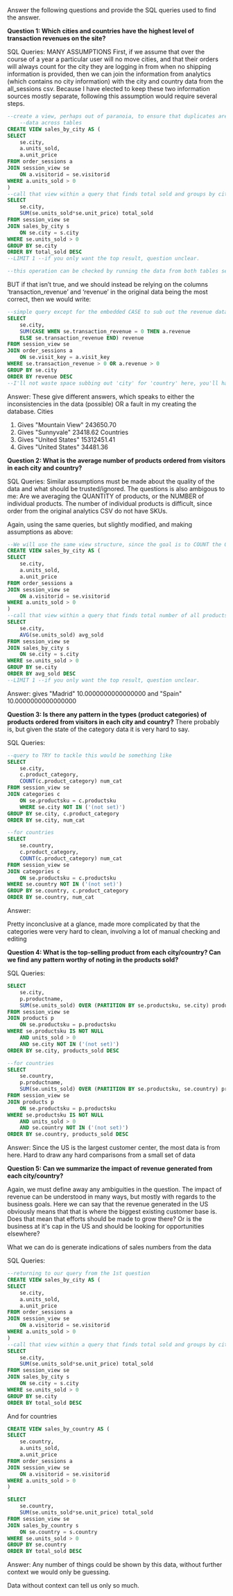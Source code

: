 Answer the following questions and provide the SQL queries used to find the answer.

    
**Question 1: Which cities and countries have the highest level of transaction revenues on the site?**


SQL Queries:
MANY ASSUMPTIONS
First, if we assume that over the course of a year a particular user will no move cities, and that their orders will always count for the city they are logging in from when no shipping information is provided, then we can join the information from analytics (which contains no city information) with the city and country data from the all_sessions csv. Because I have elected to keep these two information sources mostly separate, following this assumption would require several steps.

~~~~SQL
--create a view, perhaps out of paranoia, to ensure that duplicates are not generated joining
    --data across tables
CREATE VIEW sales_by_city AS (
SELECT 
	se.city, 
	a.units_sold,
	a.unit_price
FROM order_sessions a
JOIN session_view se
	ON a.visitorid = se.visitorid
WHERE a.units_sold > 0
)
--call that view within a query that finds total sold and groups by city
SELECT 
	se.city,
	SUM(se.units_sold*se.unit_price) total_sold
FROM session_view se
JOIN sales_by_city s
	ON se.city = s.city
WHERE se.units_sold > 0
GROUP BY se.city
ORDER BY total_sold DESC
--LIMIT 1 --if you only want the top result, question unclear.

--this operation can be checked by running the data from both tables seperately, which does work.
~~~~

BUT if that isn’t true, and we should instead be relying on the columns ‘transaction_revenue’ and ‘revenue’ in the original data being the most correct, then we would write:
~~~~sql
--simple query except for the embedded CASE to sub out the revenue data from the analytics csv
SELECT 
	se.city,
	SUM(CASE WHEN se.transaction_revenue = 0 THEN a.revenue
	ELSE se.transaction_revenue END) revenue
FROM session_view se
JOIN order_sessions a
	ON se.visit_key = a.visit_key
WHERE se.transaction_revenue > 0 OR a.revenue > 0
GROUP BY se.city
ORDER BY revenue DESC
--I'll not waste space subbing out 'city' for 'country' here, you'll have to imagine it.
~~~~

Answer: These give different answers, which speaks to either the inconsistencies in the data (possible)
OR a fault in my creating the database.
Cities
1. Gives "Mountain View"	243650.70
2. Gives "Sunnyvale"	23418.62
Countries
1. Gives "United States"	15312451.41
2. Gives "United States"	34481.36

**Question 2: What is the average number of products ordered from visitors in each city and country?**



SQL Queries: 
Similar assumptions must be made about the quality of the data and what should be trusted/ignored.
The questions is also ambigous to me:
    Are we averaging the QUANTITY of products, or the NUMBER of individual products. The number of individual products is difficult, since order from the original analytics CSV do not have SKUs.
    
Again, using the same queries, but slightly modified, and making assumptions as above:
~~~~SQL
--We will use the same view structure, since the goal is to COUNT the QUANTITY of each order
CREATE VIEW sales_by_city AS (
SELECT 
	se.city, 
	a.units_sold,
	a.unit_price
FROM order_sessions a
JOIN session_view se
	ON a.visitorid = se.visitorid
WHERE a.units_sold > 0
)
--call that view within a query that finds total number of all products sold and groups that by city
SELECT 
	se.city,
	AVG(se.units_sold) avg_sold
FROM session_view se
JOIN sales_by_city s
	ON se.city = s.city
WHERE se.units_sold > 0
GROUP BY se.city
ORDER BY avg_sold DESC
--LIMIT 1 --if you only want the top result, question unclear.

~~~~


Answer:
gives    "Madrid"	10.0000000000000000
and       "Spain"	10.0000000000000000


**Question 3: Is there any pattern in the types (product categories) of products ordered from visitors in each city and country?**
There probably is, but given the state of the category data it is very hard to say.

SQL Queries:

~~~~sql
--query to TRY to tackle this would be something like
SELECT
    se.city,
    c.product_category,
    COUNT(c.product_category) num_cat
FROM session_view se
JOIN categories c
    ON se.productsku = c.productsku
	WHERE se.city NOT IN ('(not set)')
GROUP BY se.city, c.product_category
ORDER BY se.city, num_cat

--for countries
SELECT
    se.country,
    c.product_category,
    COUNT(c.product_category) num_cat
FROM session_view se
JOIN categories c
    ON se.productsku = c.productsku
WHERE se.country NOT IN ('(not set)')
GROUP BY se.country, c.product_category
ORDER BY se.country, num_cat
~~~~
Answer:

Pretty inconclusive at a glance, made more complicated by that the categories were very hard to clean, involving a lot of manual checking and editing



**Question 4: What is the top-selling product from each city/country? Can we find any pattern worthy of noting in the products sold?**


SQL Queries:
~~~~sql
SELECT 
	se.city, 
	p.productname, 
	SUM(se.units_sold) OVER (PARTITION BY se.productsku, se.city) products_sold
FROM session_view se
JOIN products p 
	ON se.productsku = p.productsku
WHERE se.productsku IS NOT NULL
	AND units_sold > 0
	AND se.city NOT IN ('(not set)')
ORDER BY se.city, products_sold DESC

--for countries
SELECT 
	se.country, 
	p.productname, 
	SUM(se.units_sold) OVER (PARTITION BY se.productsku, se.country) products_sold
FROM session_view se
JOIN products p 
	ON se.productsku = p.productsku
WHERE se.productsku IS NOT NULL
	AND units_sold > 0
	AND se.country NOT IN ('(not set)')
ORDER BY se.country, products_sold DESC

~~~~

Answer:
Since the US is the largest customer center, the most data is from here. Hard to draw any hard comparisons from a small set of data




**Question 5: Can we summarize the impact of revenue generated from each city/country?**

Again, we must define away any ambiguities in the question.
The impact of revenue can be understood in many ways, but mostly with regards to the business goals.
Here we can say that the revenue generated in the US obviously means that that is where the biggest existing customer base is. Does that mean that efforts should be made to grow there? Or is the business at it's cap in the US and should be looking for opportunities elsewhere?

What we can do is generate indications of sales numbers from the data

SQL Queries:

~~~~sql
--returning to our query from the 1st question
CREATE VIEW sales_by_city AS (
SELECT 
	se.city, 
	a.units_sold,
	a.unit_price
FROM order_sessions a
JOIN session_view se
	ON a.visitorid = se.visitorid
WHERE a.units_sold > 0
)
--call that view within a query that finds total sold and groups by city
SELECT 
	se.city,
	SUM(se.units_sold*se.unit_price) total_sold
FROM session_view se
JOIN sales_by_city s
	ON se.city = s.city
WHERE se.units_sold > 0
GROUP BY se.city
ORDER BY total_sold DESC
~~~~
And for countries
~~~~sql
CREATE VIEW sales_by_country AS (
SELECT 
	se.country, 
	a.units_sold,
	a.unit_price
FROM order_sessions a
JOIN session_view se
	ON a.visitorid = se.visitorid
WHERE a.units_sold > 0
)

SELECT 
	se.country,
	SUM(se.units_sold*se.unit_price) total_sold
FROM session_view se
JOIN sales_by_country s
	ON se.country = s.country
WHERE se.units_sold > 0
GROUP BY se.country
ORDER BY total_sold DESC
~~~~
Answer:
Any number of things could be shown by this data, without further context we would only be guessing.

Data without context can tell us only so much.






